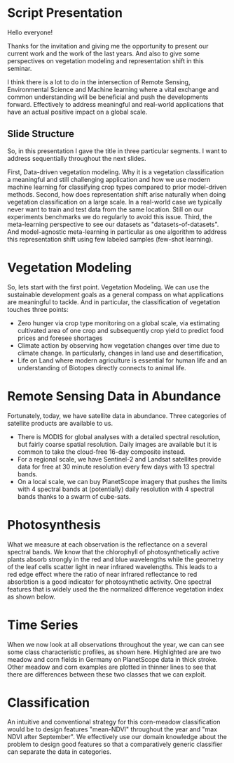 # Script Presentation

Hello everyone!

Thanks for the invitation and giving me the opportunity to present our current work and the work of the last years. And also to give some perspectives on vegetation modeling and representation shift in this seminar.

I think there is a lot to do in the intersection of Remote Sensing, Environmental Science and Machine learning where a vital exchange and common understanding will be beneficial and push the developments forward. Effectively to address meaningful and real-world applications that have an actual positive impact on a global scale.

## Slide Structure

So, in this presentation I gave the title in three particular segments. I want to address sequentially throughout the next slides.

First, Data-driven vegetation modeling. Why it is a vegetation classification a meaningful and still challenging application and how we use modern machine learning for classifying crop types compared to prior model-driven methods.
Second, how does representation shift arise naturally when doing vegetation classification on a large scale. In a real-world case we typically never want to train and test data from the same location. Still on our experiments benchmarks we do regularly to avoid this issue.
Third, the meta-learning perspective to see our datasets as "datasets-of-datasets". And model-agnostic meta-learning in particular as one algorithm to address this representation shift using few labeled samples (few-shot learning).


# Vegetation Modeling

So, lets start with the first point. Vegetation Modeling.
We can use the sustainable development goals as a general compass on what applications are meaningful to tackle.
And in particular, the classification of vegetation touches three points:
  * Zero hunger via crop type monitoring on a global scale, via estimating cultivated area of one crop and subsequently crop yield to predict food prices and foresee shortages
  * Climate action by observing how vegetation changes over time due to climate change. In particularly, changes in land use and desertification,
  * Life on Land where modern agriculture is essential for human life and an understanding of Biotopes directly connects to animal life.

# Remote Sensing Data in Abundance

Fortunately, today, we have satellite data in abundance.
Three categories of satellite products are available to us.
* There is MODIS for global analyses with a detailed spectral resolution, but fairly coarse spatial resolution. Daily images are available but it is common to take the cloud-free 16-day composite instead.
* For a regional scale, we have Sentinel-2 and Landsat satellites provide data for free at 30 minute resolution every few days with 13 spectral bands.
* On a local scale, we can buy PlanetScope imagery that pushes the limits with 4 spectral bands at (potentially) daily resolution with 4 spectral bands thanks to a swarm of cube-sats.

# Photosynthesis

What we measure at each observation is the reflectance on a several spectral bands.
We know that the chlorophyll of photosynthetically active plants absorb strongly in the red and blue wavelengths while the geometry of the leaf cells scatter light in near infrared wavelengths.
This leads to a red edge effect where the ratio of near infrared reflectance to red absorbtion is a good indicator for photosynthetic activity.
One spectral features that is widely used the the normalized difference vegetation index as shown below.

# Time Series

When we now look at all observations throughout the year, we can can see some class characteristic profiles, as shown here.
Highlighted are are two meadow and corn fields in Germany on PlanetScope data in thick stroke. Other meadow and corn examples are plotted in thinner lines to see that there are differences between these two classes that we can exploit.

# Classification

An intuitive and conventional strategy for this corn-meadow classification would be to design features "mean-NDVI" throughout the year and "max NDVI after September".
We effectively use our domain knowledge about the problem to design good features so that a comparatively generic classifier can separate the data in categories.
